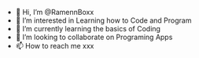 - 👋 Hi, I’m @RamennBoxx
- 👀 I’m interested in Learning how to Code and Program
- 🌱 I’m currently learning the basics of Coding
- 💞️ I’m looking to collaborate on Programing Apps 
- 📫 How to reach me xxx

<!---
RamennBoxx/RamennBoxx is a ✨ special ✨ repository because its `README.md` (this file) appears on your GitHub profile.
You can click the Preview link to take a look at your changes.
--->
